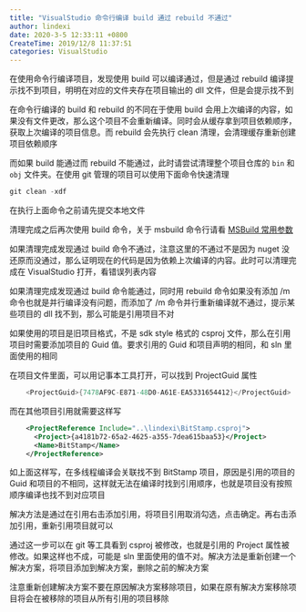 ```yaml
---
title: "VisualStudio 命令行编译 build 通过 rebuild 不通过"
author: lindexi
date: 2020-3-5 12:33:11 +0800
CreateTime: 2019/12/8 11:37:51
categories: VisualStudio
---
```


在使用命令行编译项目，发现使用 build 可以编译通过，但是通过 rebuild 编译提示找不到项目，明明在对应的文件夹存在项目输出的 dll 文件，但是会提示找不到

<!--more-->


<!-- CreateTime:2019/12/8 11:37:51 -->

<!-- csdn -->
<!-- 发布 -->

在命令行编译的 build 和 rebuild 的不同在于使用 build 会用上次编译的内容，如果没有文件更改，那么这个项目不会重新编译。同时会从缓存拿到项目依赖顺序，获取上次编译的项目信息。而 rebuild 会先执行 clean 清理，会清理缓存重新创建项目依赖顺序

而如果 build 能通过而 rebuild 不能通过，此时请尝试清理整个项目仓库的 `bin` 和 `obj` 文件夹。在使用 git 管理的项目可以使用下面命令快速清理

```csharp
git clean -xdf
```

在执行上面命令之前请先提交本地文件

清理完成之后再次使用 build 命令，关于 msbuild 命令行请看 [MSBuild 常用参数](https://blog.lindexi.com/post/MSBuild-%E5%B8%B8%E7%94%A8%E5%8F%82%E6%95%B0.html )

如果清理完成发现通过 build 命令不通过，注意这里的不通过不是因为 nuget 没还原而没通过，那么证明现在的代码是因为依赖上次编译的内容。此时可以清理完成在 VisualStudio 打开，看错误列表内容

如果清理完成发现通过 build 命令能通过，同时用 rebuild 命令如果没有添加 /m 命令也就是并行编译没有问题，而添加了 /m 命令并行重新编译就不通过，提示某些项目的 dll 找不到，那么可能是引用项目不对

如果使用的项目是旧项目格式，不是 sdk style 格式的  csproj 文件，那么在引用项目时需要添加项目的 Guid 值。要求引用的 Guid 和项目声明的相同，和 sln 里面使用的相同

在项目文件里面，可以用记事本工具打开，可以找到 ProjectGuid 属性

```csharp
    <ProjectGuid>{7478AF9C-E871-48D0-A61E-EA5331654412}</ProjectGuid>
```

而在其他项目引用就需要这样写

```xml
    <ProjectReference Include="..\lindexi\BitStamp.csproj">
      <Project>{a4181b72-65a2-4625-a355-7dea615baa53}</Project>
      <Name>BitStamp</Name>
    </ProjectReference>
```

如上面这样写，在多线程编译会关联找不到 BitStamp 项目，原因是引用的项目的 Guid 和项目的不相同，这样就无法在编译时找到引用顺序，也就是项目没有按照顺序编译也找不到对应项目

解决方法是通过在引用右击添加引用，将项目引用取消勾选，点击确定。再右击添加引用，重新引用项目就可以

通过这一步可以在 git 等工具看到 csproj 被修改，也就是引用的 Project 属性被修改。如果这样也不成，可能是 sln 里面使用的值不对。解决方法是重新创建一个解决方案，将项目添加到解决方案，删除之前的解决方案

注意重新创建解决方案不要在原因解决方案移除项目，如果在原有解决方案移除项目将会在被移除的项目从所有引用的项目移除

